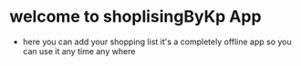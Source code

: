 # welcome to shoplisingByKp App

- here you can add your shopping list it's a completely offline app so you can use it any time any where
